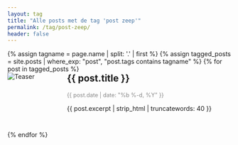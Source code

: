 ```yaml
---
layout: tag
title: "Alle posts met de tag 'post zeep'"
permalink: /tag/post-zeep/
header: false
---
```


<div class="tag-post-list">
{% assign tagname = page.name | split: '.' | first %}
{% assign tagged_posts = site.posts | where_exp: "post", "post.tags contains tagname" %}
    {% for post in tagged_posts %}
        <a href="{{ post.url | relative_url }}" class="tag-post-item-link" style="text-decoration: none; color: inherit;">
            <div class="tag-post-item" style="display: flex; align-items: flex-start; margin-bottom: 2em;">
                <div class="tag-post-teaser" style="flex: 0 0 120px; margin-right: 1em;">
                    <img src="{{ post.teaser | default: '/assets/images/bull200px.webp' }}" alt="Teaser" style="max-width: 120px; height: auto; display: block;">
                </div>
                <div class="tag-post-content" style="flex: 1 1 0%;">
                    <h2 style="margin-top:0;">
                        {{ post.title }}
                    </h2>
                    <div class="tag-post-date" style="color: #888; font-size: 0.9em; margin-bottom: 0.5em;">
                        <i class="fas fa-fw fa-calendar-alt" aria-hidden="true"></i>
                        {{ post.date | date: "%b %-d, %Y" }}
                    </div>
                    <p>{{ post.excerpt | strip_html | truncatewords: 40 }}</p>
                </div>
            </div>
        </a>
    {% endfor %}
</div>
